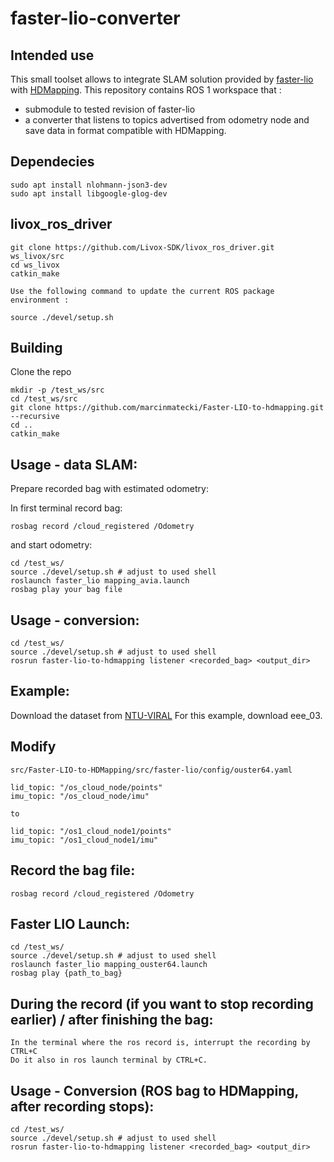 # faster-lio-converter

## Intended use 

This small toolset allows to integrate SLAM solution provided by [faster-lio](https://github.com/gaoxiang12/faster-lio) with [HDMapping](https://github.com/MapsHD/HDMapping).
This repository contains ROS 1 workspace that :
  - submodule to tested revision of faster-lio
  - a converter that listens to topics advertised from odometry node and save data in format compatible with HDMapping.

## Dependecies
```shell
sudo apt install nlohmann-json3-dev
sudo apt install libgoogle-glog-dev
```

## livox_ros_driver

```shell
git clone https://github.com/Livox-SDK/livox_ros_driver.git ws_livox/src
cd ws_livox
catkin_make

Use the following command to update the current ROS package environment :

source ./devel/setup.sh
```
## Building

Clone the repo
```shell
mkdir -p /test_ws/src
cd /test_ws/src
git clone https://github.com/marcinmatecki/Faster-LIO-to-hdmapping.git --recursive
cd ..
catkin_make
```

## Usage - data SLAM:

Prepare recorded bag with estimated odometry:

In first terminal record bag:
```shell
rosbag record /cloud_registered /Odometry
```

and start odometry:
```shell 
cd /test_ws/
source ./devel/setup.sh # adjust to used shell
roslaunch faster_lio mapping_avia.launch
rosbag play your bag file
```

## Usage - conversion:

```shell
cd /test_ws/
source ./devel/setup.sh # adjust to used shell
rosrun faster-lio-to-hdmapping listener <recorded_bag> <output_dir>
```

## Example:

Download the dataset from [NTU-VIRAL](https://ntu-aris.github.io/ntu_viral_dataset/)
For this example, download eee_03.


## Modify
```shell
src/Faster-LIO-to-HDMapping/src/faster-lio/config/ouster64.yaml

lid_topic: "/os_cloud_node/points"
imu_topic: "/os_cloud_node/imu"

to

lid_topic: "/os1_cloud_node1/points"
imu_topic: "/os1_cloud_node1/imu"
```

## Record the bag file:

```shell
rosbag record /cloud_registered /Odometry
```

## Faster LIO Launch:

```shell
cd /test_ws/
source ./devel/setup.sh # adjust to used shell
roslaunch faster_lio mapping_ouster64.launch
rosbag play {path_to_bag}
```

## During the record (if you want to stop recording earlier) / after finishing the bag:

```shell
In the terminal where the ros record is, interrupt the recording by CTRL+C
Do it also in ros launch terminal by CTRL+C.
```

## Usage - Conversion (ROS bag to HDMapping, after recording stops):

```shell
cd /test_ws/
source ./devel/setup.sh # adjust to used shell
rosrun faster-lio-to-hdmapping listener <recorded_bag> <output_dir>
```

